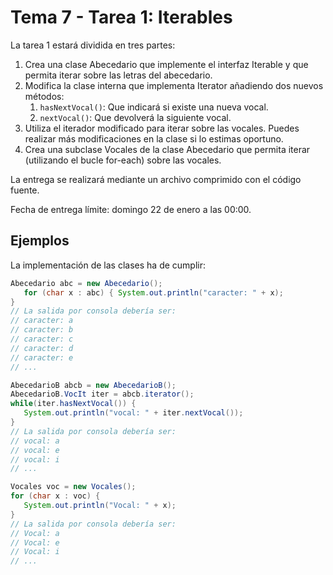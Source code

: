 # Tema 7 - Tarea 1: Iterables

La tarea 1 estará dividida en tres partes:

1. Crea una clase Abecedario que implemente el interfaz Iterable y que permita iterar sobre las letras del abecedario.
2. Modifica la clase interna que implementa Iterator añadiendo dos nuevos métodos:
   1. `hasNextVocal()`: Que indicará si existe una nueva vocal.
   2. `nextVocal()`: Que devolverá la siguiente vocal.
3. Utiliza el iterador modificado para iterar sobre las vocales. Puedes realizar más modificaciones en la clase si lo estimas oportuno.
4. Crea una subclase Vocales de la clase Abecedario que permita iterar (utilizando el bucle for-each) sobre las vocales.

La entrega se realizará mediante un archivo comprimido con el código fuente.

Fecha de entrega límite: domingo 22 de enero a las 00:00.

## Ejemplos

La implementación de las clases ha de cumplir:

```java
Abecedario abc = new Abecedario();
   for (char x : abc) { System.out.println("caracter: " + x);
}
// La salida por consola debería ser:
// caracter: a
// caracter: b
// caracter: c
// caracter: d
// caracter: e
// ...

AbecedarioB abcb = new AbecedarioB();
AbecedarioB.VocIt iter = abcb.iterator();
while(iter.hasNextVocal()) {
   System.out.println("vocal: " + iter.nextVocal());
}
// La salida por consola debería ser:
// vocal: a
// vocal: e
// vocal: i
// ...

Vocales voc = new Vocales();
for (char x : voc) {
   System.out.println("Vocal: " + x);
}
// La salida por consola debería ser:
// Vocal: a
// Vocal: e
// Vocal: i
// ...
```
